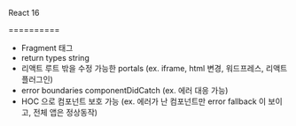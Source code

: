 React 16

==========

- Fragment 태그
- return types string
- 리액트 루트 밖을 수정 가능한 portals (ex. iframe, html 변경, 워드프레스, 리액트 플러그인)
- error boundaries componentDidCatch (ex. 에러 대응 가능)
- HOC 으로 컴포넌트 보호 가능 (ex. 에러가 난 컴포넌트만 error fallback 이 보이고, 전체 앱은 정상동작)
